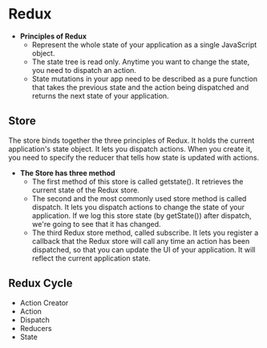 # Redux

- **Principles of Redux**
  - Represent the whole state of your application as a single JavaScript object.
  - The state tree is read only. Anytime you want to change the state, you need to dispatch an action.
  - State mutations in your app need to be described as a pure function that takes the previous state and the action being dispatched and returns the next state of your application.

## Store

The store binds together the three principles of Redux. It holds the current application's state object. It lets you dispatch actions. When you create it, you need to specify the reducer that tells how state is updated with actions.

- **The Store has three method**
  - The first method of this store is called getstate(). It retrieves the current state of the Redux store.
  - The second and the most commonly used store method is called dispatch. It lets you dispatch actions to change the state of your application. If we log this store state (by getState()) after dispatch, we're going to see that it has changed.
  - The third Redux store method, called subscribe. It lets you register a callback that the Redux store will call any time an action has been dispatched, so that you can update the UI of your application. It will reflect the current application state.

## Redux Cycle

- Action Creator
- Action
- Dispatch
- Reducers
- State
